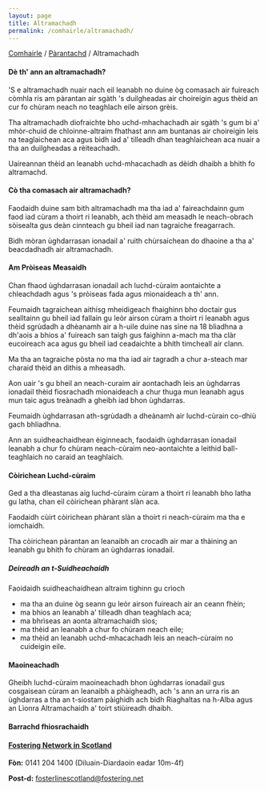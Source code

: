 ```yaml
---
layout: page
title: Altramachadh
permalink: /comhairle/altramachadh/
---
```


[Comhairle]({{site.baseurl}}/comhairle/) / [Pàrantachd]({{site.baseurl}}/comhairle/parantachd/) / Altramachadh

#### Dè th' ann an altramachadh?

'S e altramachadh nuair nach eil leanabh no duine òg comasach air fuireach còmhla ris am pàrantan air sgàth 's duilgheadas air choireigin agus thèid an cur fo chùram neach no teaghlach eile airson grèis.

Tha altramachadh diofraichte bho uchd-mhachachadh air sgàth 's gum bi a' mhòr-chuid de chloinne-altraim fhathast ann am buntanas air choireigin leis na teaglaichean aca agus bidh iad a' tilleadh dhan teaghlaichean aca nuair a tha an duilgheadas a rèiteachadh.

Uaireannan thèid an leanabh uchd-mhacachadh as dèidh dhaibh a bhith fo altramachd.

#### Cò tha comasach air altramachadh?

Faodaidh duine sam bith altramachadh ma tha iad a' faireachdainn gum faod iad cùram a thoirt ri leanabh, ach thèid am measadh le neach-obrach sòisealta gus deàn cinnteach gu bheil iad nan tagraiche freagarrach.

Bidh mòran ùghdarrasan ionadail a' ruith chùrsaichean do dhaoine a tha a' beacdadhadh air altramachadh.

#### Am Pròiseas Measaidh

Chan fhaod ùghdarrasan ionadail ach luchd-cùraim aontaichte a chleachdadh agus 's pròiseas fada agus mìonaideach a th' ann.

Feumaidh tagraichean aithisg mheidigeach fhaighinn bho doctair gus sealltainn gu bheil iad fallain gu leòr airson cùram a thoirt ri leanabh agus thèid sgrùdadh a dhèanamh air a h-uile duine nas sìne na 18 bliadhna a dh'aois a bhios a' fuireach san taigh gus faighinn a-mach ma tha clàr eucoireach aca agus gu bheil iad ceadaichte a bhith timcheall air clann.

Ma tha an tagraiche pòsta no ma tha iad air tagradh a chur a-steach mar charaid thèid an dithis a mheasadh.

Aon uair 's gu bheil an neach-curaim air aontachadh leis an ùghdarras ionadail thèid fiosrachadh mìonaideach a chur thuga mun leanabh agus mun taic agus treànadh a gheibh iad bhon ùghdarras.

Feumaidh ùghdarrasan ath-sgrùdadh a dheànamh air luchd-cùrain co-dhiù gach bhliadhna.

Ann an suidheachaidhean èiginneach, faodaidh ùghdarrasan ionadail leanabh a chur fo chùram neach-cùraim neo-aontaichte a leithid ball-teaghlaich no caraid an teaghlaich.

#### Còirichean Luchd-cùraim

Ged a tha dleastanas aig luchd-cùraim cùram a thoirt ri leanabh bho latha gu latha, chan eil còirichean phàrant slàn aca.

Faodaidh cùirt còirichean phàrant slàn a thoirt ri neach-cùraim ma tha e iomchaidh.

Tha còirichean pàrantan an leanaibh an crocadh air mar a thàining an leanabh gu bhith fo chùram an ùghdarras ionadail.

##### Deireadh an t-Suidheachaidh

Faoidaidh suidheachaidhean altraim tighinn gu crìoch

* ma tha an duine òg seann gu leòr airson fuireach air an ceann fhèin;
* ma bhios an leanabh a' tilleadh dhan teaghlach aca;
* ma bhrìseas an aonta altramachaidh sìos;
* ma thèid an leanabh a chur fo chùram neach eile;
* ma thèid an leanabh uchd-mhacachadh leis an neach-cùraim no cuideigin eile.

#### Maoineachadh

Gheibh luchd-cùraim maoineachadh bhon ùghdarras ionadail gus cosgaisean cùram an leanaibh a phàigheadh, ach 's ann an urra ris an ùghdarras a tha an t-siostam pàighidh ach bidh Riaghaltas na h-Alba agus an Lìonra Altramachaidh a' toirt stiùireadh dhaibh.

#### Barrachd fhiosrachaidh

#### [Fostering Network in Scotland](http://www/fostering.net/)

**Fòn:** 0141 204 1400 (Diluain-Diardaoin eadar 10m-4f)

**Post-d:** [fosterlinescotland@fostering.net](mailto:fosterlinescotland@fostering.net)
